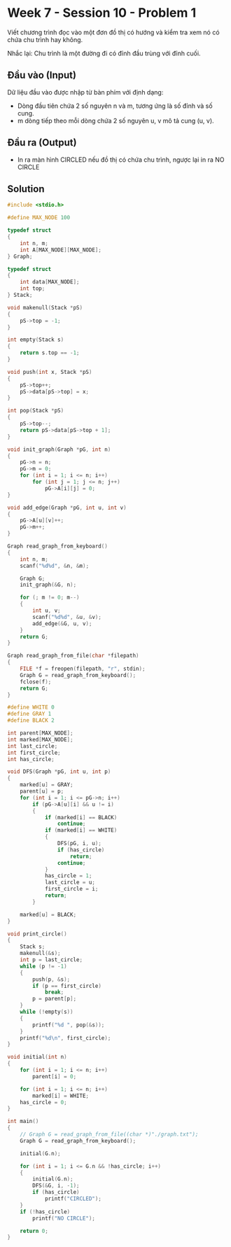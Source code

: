 # Week 7 - Session 10 - Problem 1

Viết chương trình đọc vào một đơn đồ thị có hướng và kiểm tra xem nó có chứa chu trình hay không.

Nhắc lại: Chu trình là một đường đi có đỉnh đầu trùng với đỉnh cuối.

## Đầu vào (Input)

Dữ liệu đầu vào được nhập từ bàn phím với định dạng:

- Dòng đầu tiên chứa 2 số nguyên n và m, tương ứng là số đỉnh và số cung.
- m dòng tiếp theo mỗi dòng chứa 2 số nguyên u, v mô tả cung (u, v).

## Đầu ra (Output)

- In ra màn hình CIRCLED nếu đồ thị có chứa chu trình, ngược lại in ra NO CIRCLE

## Solution

```c
#include <stdio.h>

#define MAX_NODE 100

typedef struct
{
    int n, m;
    int A[MAX_NODE][MAX_NODE];
} Graph;

typedef struct
{
    int data[MAX_NODE];
    int top;
} Stack;

void makenull(Stack *pS)
{
    pS->top = -1;
}

int empty(Stack s)
{
    return s.top == -1;
}

void push(int x, Stack *pS)
{
    pS->top++;
    pS->data[pS->top] = x;
}

int pop(Stack *pS)
{
    pS->top--;
    return pS->data[pS->top + 1];
}

void init_graph(Graph *pG, int n)
{
    pG->n = n;
    pG->m = 0;
    for (int i = 1; i <= n; i++)
        for (int j = 1; j <= n; j++)
            pG->A[i][j] = 0;
}

void add_edge(Graph *pG, int u, int v)
{
    pG->A[u][v]++;
    pG->m++;
}

Graph read_graph_from_keyboard()
{
    int n, m;
    scanf("%d%d", &n, &m);

    Graph G;
    init_graph(&G, n);

    for (; m != 0; m--)
    {
        int u, v;
        scanf("%d%d", &u, &v);
        add_edge(&G, u, v);
    }
    return G;
}

Graph read_graph_from_file(char *filepath)
{
    FILE *f = freopen(filepath, "r", stdin);
    Graph G = read_graph_from_keyboard();
    fclose(f);
    return G;
}

#define WHITE 0
#define GRAY 1
#define BLACK 2

int parent[MAX_NODE];
int marked[MAX_NODE];
int last_circle;
int first_circle;
int has_circle;

void DFS(Graph *pG, int u, int p)
{
    marked[u] = GRAY;
    parent[u] = p;
    for (int i = 1; i <= pG->n; i++)
        if (pG->A[u][i] && u != i)
        {
            if (marked[i] == BLACK)
                continue;
            if (marked[i] == WHITE)
            {
                DFS(pG, i, u);
                if (has_circle)
                    return;
                continue;
            }
            has_circle = 1;
            last_circle = u;
            first_circle = i;
            return;
        }

    marked[u] = BLACK;
}

void print_circle()
{
    Stack s;
    makenull(&s);
    int p = last_circle;
    while (p != -1)
    {
        push(p, &s);
        if (p == first_circle)
            break;
        p = parent[p];
    }
    while (!empty(s))
    {
        printf("%d ", pop(&s));
    }
    printf("%d\n", first_circle);
}

void initial(int n)
{
    for (int i = 1; i <= n; i++)
        parent[i] = 0;

    for (int i = 1; i <= n; i++)
        marked[i] = WHITE;
    has_circle = 0;
}

int main()
{
    // Graph G = read_graph_from_file((char *)"./graph.txt");
    Graph G = read_graph_from_keyboard();

    initial(G.n);

    for (int i = 1; i <= G.n && !has_circle; i++)
    {
        initial(G.n);
        DFS(&G, i, -1);
        if (has_circle)
            printf("CIRCLED");
    }
    if (!has_circle)
        printf("NO CIRCLE");

    return 0;
}
```
